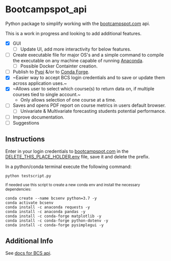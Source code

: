 # Bootcampspot_api
Python package to simplify working with the [bootcampspot.com](https://bootcampspot.com) api.

This is a work in progress and looking to add additional features.
- [x] GUI
    - [ ] Update UI, add more interactivity for below features.
- [ ] Create executable file for major OS's and a simple command to compile the executable on any machine capable of running [Anaconda](https://docs.anaconda.com/anaconda/install/index.html).
    - [ ] Possible Docker Containter creation.
- [ ] Publish to [Pypi](https://pypi.org/) &/or to [Conda Forge](https://conda-forge.org/). 
- [x] ~Easier way to accept BCS login credentials and to save or update them across application uses.~
- [x] ~Allows user to select which course(s) to return data on, if multiple courses tied to single account.~
    - Only allows selection of one course at a time.
- [ ] Saves and opens PDF report on course metrics in users default browser.
    - [ ] Univariate & Multivariate forecasting students potential performance.
- [ ] Improve documentation.
- [ ] Suggestions

## Instructions
Enter in your login credentials to [bootcampspot.com](https://bootcampspot.com) in the [DELETE_THIS_PLACE_HOLDER.env](DELETE_THIS_PLACE_HOLDER.env) file, save it and delete the prefix.

In a python/conda terminal execute the following command:
```
python testscript.py
```

<sub>If needed use this script to create a new conda env and install the necessary dependencies:
```
conda create --name bcsenv python=3.7 -y
conda activate bcsenv
conda install -c anaconda requests -y
conda install -c anaconda pandas -y
conda install -c conda-forge matplotlib -y
conda install -c conda-forge python-dotenv -y
conda install -c conda-forge pysimplegui -y
```
</sub>


## Additional Info
See [docs for BCS api](https://bootcampspot.com/instructor-api-docs).